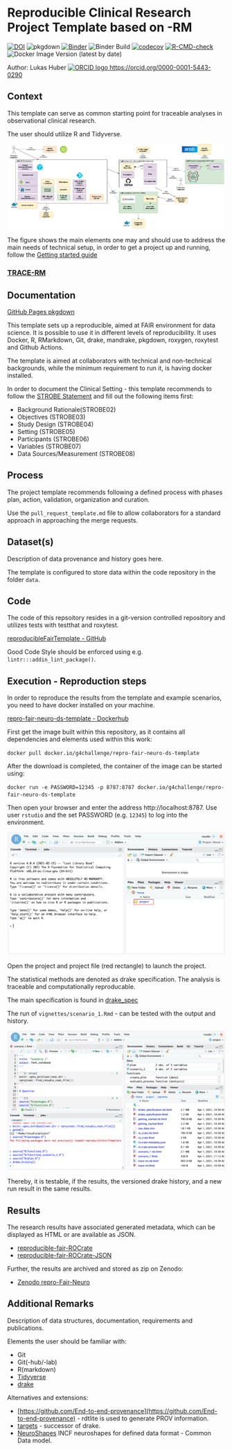 # Reproducible Clinical Research Project Template based on  -RM

[![DOI](https://zenodo.org/badge/284042245.svg)](https://zenodo.org/badge/latestdoi/284042245)
![pkgdown](https://github.com/g4challenge/repro-fair-neuro-ds-template/workflows/pkgdown/badge.svg?branch=master)
[![Binder](https://mybinder.org/badge_logo.svg)](https://mybinder.org/v2/gh/g4challenge/repro-fair-neuro-ds-template/HEAD?urlpath=%3Frstudio)
![Binder Build](https://github.com/g4challenge/repro-fair-neuro-ds-template/workflows/Binder/badge.svg)
[![codecov](https://codecov.io/gh/g4challenge/repro-fair-neuro-ds-template/branch/master/graph/badge.svg?token=JF0BD0NRTR)](https://codecov.io/gh/g4challenge/repro-fair-neuro-ds-template)
[![R-CMD-check](https://github.com/g4challenge/repro-fair-neuro-ds-template/workflows/R-CMD-check/badge.svg)](https://github.com/g4challenge/repro-fair-neuro-ds-template/actions)
![Docker Image Version (latest by date)](https://img.shields.io/docker/v/g4challenge/repro-fair-neuro-ds-template)

Author: Lukas Huber <a href="https://orcid.org/0000-0001-5443-0290
">
<img alt="ORCID logo" src="https://info.orcid.org/wp-content/uploads/2019/11/orcid_16x16.png" width="16" height="16" />
https://orcid.org/0000-0001-5443-0290
</a>

## Context
This template can serve as common starting point for traceable analyses in observational clinical research.

The user should utilize R and Tidyverse.


![](man/figures/overview_architecture.png)

The figure shows the main elements one may and should use to address the main needs of technical setup, in order to get a project up and running, follow the [Getting started guide](https://g4challenge.github.io/repro-fair-neuro-ds-template/articles/getting_started.html)

### [TRACE-RM](https://g4challenge.github.io/repro-fair-neuro-ds-template/articles/trace-rm.html)

## Documentation
[GitHub Pages pkgdown](https://g4challenge.github.io/repro-fair-neuro-ds-template/)


This template sets up a reproducible, aimed at FAIR environment for data science. It is possible to use it in different levels of reproducibility. It uses Docker, R, RMarkdown, Git, drake, mandrake, pkgdown, roxygen, roxytest and Github Actions.

The template is aimed at collaborators with technical and non-technical backgrounds, while the minimum requirement to run it, is having docker installed.

In order to document the Clinical Setting - this template recommends to follow the [STROBE Statement](https://strobe-statement.org/index.php?id=strobe-home) and fill out the following items first:

- Background Rationale(STROBE02)
- Objectives (STROBE03)
- Study Design (STROBE04) 
- Setting (STROBE05) 
- Participants (STROBE06)
- Variables (STROBE07)
- Data Sources/Measurement (STROBE08)

## Process

The project template recommends following a defined process with phases plan, action, validation, organization and curation.

Use the `pull_request_template.md` file to allow collaborators for a standard approach in approaching the merge requests.


## Dataset(s)
Description of data provenance and history goes here.

The template is configured to store data within the code repository in the folder `data`.


## Code

The code of this repsoitory resides in a git-version controlled repository and utilizes tests with testthat and roxytest.

[reproducibleFairTemplate - GitHub](https://github.com/g4challenge/repro-fair-neuro-ds-template)

Good Code Style should be enforced using e.g. `lintr:::addin_lint_package()`.

## Execution - Reproduction steps

In order to reproduce the results from the template and example scenarios, you need to have docker installed on your machine.

[repro-fair-neuro-ds-template - Dockerhub](https://hub.docker.com/repository/docker/g4challenge/repro-fair-neuro-ds-template)

First get the image built within this repository, as it contains all dependencies and elements used within this work:

`docker pull docker.io/g4challenge/repro-fair-neuro-ds-template`

After the download is completed, the container of the image can be started using:

`docker run -e PASSWORD=12345 -p 8787:8787 docker.io/g4challenge/repro-fair-neuro-ds-template` 

Then open your browser and enter the address http://localhost:8787. Use user `rstudio` and the set PASSWORD (e.g. `12345`) to log into the environment.

![](man/figures/rstudio_overview.png)

Open the project and project file (red rectangle) to launch the project.

The statistical methods are denoted as drake specification. The analysis is traceable and computationally reproducable. 

The main specification is found in [drake_spec](https://g4challenge.github.io/repro-fair-neuro-ds-template/articles/drake_specification.html)

The run of `vignettes/scenario_1.Rmd` - can be tested with the output and history.

![](man/figures/scenario_1.png)

Thereby, it is testable, if the results, the versioned drake history, and a new run result in the same results.
    
## Results
The research results have associated generated metadata, which can be displayed as HTML or are available as JSON.

- [reproducible-fair-ROCrate](https://g4challenge.github.io/repro-fair-neuro-ds-template/reference/figures/ro-crate-preview.html)
- [reproducible-fair-ROCrate-JSON](https://g4challenge.github.io/repro-fair-neuro-ds-template/reference/figures/ro-crate-metadata.json)

Further, the results are archived and stored as zip on Zenodo:

- [Zenodo repro-Fair-Neuro](https://zenodo.org/record/4015128)
    
## Additional Remarks

Description of data structures, documentation, requirements and publications.

Elements the user should be familiar with:
- Git
- Git(-hub/-lab)
- R(markdown)
- [Tidyverse](https://www.tidyverse.org/)
- [drake](https://books.ropensci.org/drake/)

Alternatives and extensions:
- [https://github.com/End-to-end-provenance](https://github.com/End-to-end-provenance) - rdtlite is used to generate PROV information.
- [targets](https://docs.ropensci.org/targets/) - successor of drake.
- [NeuroShapes](https://github.com/INCF/neuroshapes) INCF neuroshapes for defined data format - Common Data model.
